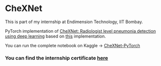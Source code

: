 # CheXNet

This is part of my internship at Endimension Technology, IIT Bombay.

PyTorch implementation of [CheXNet: Radiologist level pneumonia detection using deep learning](https://arxiv.org/abs/1711.05225)
based on [this](https://github.com/arnoweng/CheXNet) implementation.

You can run the complete notebook on Kaggle -> [CheXNet-PyTorch](https://www.kaggle.com/abhiswain/chexnet-pytorch)

### You can find the internship certificate [here](https://github.com/Abhiswain97/CheXNet/blob/master/Internship%20Certificate-1.png)
